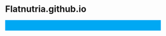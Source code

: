 # Flatnutria.github.io
<body background= "[OhVb4pb.png](https://imgur.com/OhVb4pb)">
<div style="border:7px solid #00a8f3;background:#00a8f3 url(https://i.imgur.com/fDggZDq.png);padding:10px;max-width:1000px;">

